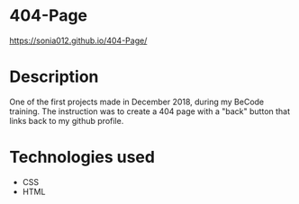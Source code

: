 # 404-Page
https://sonia012.github.io/404-Page/

# Description

One of the first projects made in December 2018, during my BeCode training.  The instruction was to create a 404 page with a "back" button that links back to my github profile.

# Technologies used

- CSS
- HTML
